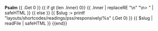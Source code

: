 **Psalm** {{ .Get 0 }}
{{ if gt (len .Inner) 0}}
{{ .Inner | replaceRE "\n" "\n> " | safeHTML }}
{{ else }}
{{ $slug := printf "layouts/shortcodes/readings/pss/responsively/%s" (.Get 0) }}
{{ $slug | readFile | safeHTML }}
{{end}}
